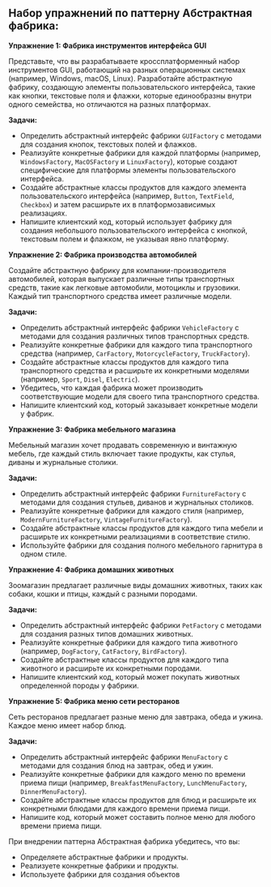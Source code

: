 ## Набор упражнений по паттерну Абстрактная фабрика:

**Упражнение 1: Фабрика инструментов интерфейса GUI**

Представьте, что вы разрабатываете кроссплатформенный набор инструментов GUI, работающий на разных операционных системах (например, Windows, macOS, Linux). Разработайте абстрактную фабрику, создающую элементы пользовательского интерфейса, такие как кнопки, текстовые поля и флажки, которые единообразны внутри одного семейства, но отличаются на разных платформах.

**Задачи:**

* Определить абстрактный интерфейс фабрики `GUIFactory` с методами для создания кнопок, текстовых полей и флажков.
* Реализуйте конкретные фабрики для каждой платформы (например, `WindowsFactory`, `MacOSFactory` и `LinuxFactory`), которые создают специфические для платформы элементы пользовательского интерфейса.
* Создайте абстрактные классы продуктов для каждого элемента пользовательского интерфейса (например, `Button`, `TextField`, `Checkbox`) и затем расширьте их в платформозависимых реализациях.
* Напишите клиентский код, который использует фабрику для создания небольшого пользовательского интерфейса с кнопкой, текстовым полем и флажком, не указывая явно платформу.

**Упражнение 2: Фабрика производства автомобилей**

Создайте абстрактную фабрику для компании-производителя автомобилей, которая выпускает различные типы транспортных средств, такие как легковые автомобили, мотоциклы и грузовики. Каждый тип транспортного средства имеет различные модели.

**Задачи:**

* Определить абстрактный интерфейс фабрики `VehicleFactory` с методами для создания различных типов транспортных средств.
* Реализуйте конкретные фабрики для каждого типа транспортного средства (например, `CarFactory`, `MotorcycleFactory`, `TruckFactory`).
* Создайте абстрактные классы продуктов для каждого типа транспортного средства и расширьте их конкретными моделями (например, `Sport`, `Disel`, `Electric`).
* Убедитесь, что каждая фабрика может производить соответствующие модели для своего типа транспортного средства.
* Напишите клиентский код, который заказывает конкретные модели у фабрик.

**Упражнение 3: Фабрика мебельного магазина**

Мебельный магазин хочет продавать современную и винтажную мебель, где каждый стиль включает такие продукты, как стулья, диваны и журнальные столики.

**Задачи:**

* Определить абстрактный интерфейс фабрики `FurnitureFactory` с методами для создания стульев, диванов и журнальных столиков.
* Реализуйте конкретные фабрики для каждого стиля (например, `ModernFurnitureFactory`, `VintageFurnitureFactory`).
* Создайте абстрактные классы продуктов для каждого типа мебели и расширьте их конкретными реализациями в соответствие стилю.
* Используйте фабрики для создания полного мебельного гарнитура в одном стиле.

**Упражнение 4: Фабрика домашних животных**

Зоомагазин предлагает различные виды домашних животных, таких как собаки, кошки и птицы, каждый с разными породами.

**Задачи:**

* Определить абстрактный интерфейс фабрики `PetFactory` с методами для создания разных типов домашних животных.
* Реализуйте конкретные фабрики для каждого типа животного (например, `DogFactory`, `CatFactory`, `BirdFactory`).
* Создайте абстрактные классы продуктов для каждого типа животного и расширьте их конкретными породами.
* Напишите клиентский код, который может покупать животных определенной породы у фабрики.

**Упражнение 5: Фабрика меню сети ресторанов**

Сеть ресторанов предлагает разные меню для завтрака, обеда и ужина. Каждое меню имеет набор блюд.

**Задачи:**

* Определить абстрактный интерфейс фабрики `MenuFactory` с методами для создания блюд на завтрак, обед и ужин.
* Реализуйте конкретные фабрики для каждого меню по времени приема пищи (например, `BreakfastMenuFactory`, `LunchMenuFactory`, `DinnerMenuFactory`).
* Создайте абстрактные классы продуктов для блюд и расширьте их конкретными блюдами для каждого времени приема пищи.
* Напишите код, который может составить полное меню для любого времени приема пищи.

При внедрении паттерна Абстрактная фабрика убедитесь, что вы:

* Определяете абстрактные фабрики и продукты.
* Реализуете конкретные фабрики и продукты.
* Используете фабрики для создания объектов
